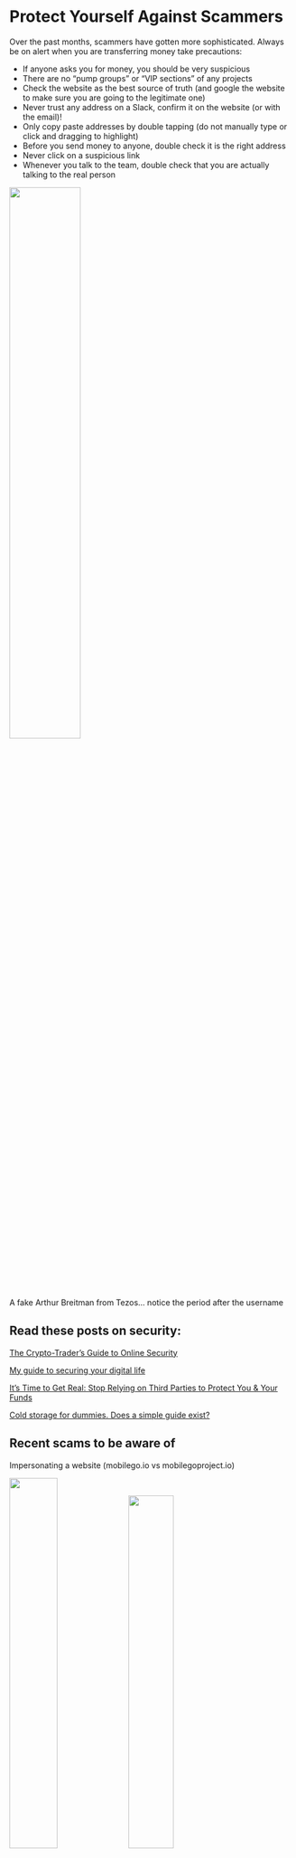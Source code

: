 # Protect Yourself Against Scammers

Over the past months, scammers have gotten more sophisticated. Always be on alert when you are transferring money take precautions:
 
* If anyone asks you for money, you should be very suspicious
* There are no “pump groups” or “VIP sections” of any projects
* Check the website as the best source of truth (and google the website to make sure you are going to the legitimate one)
* Never trust any address on a Slack, confirm it on the website (or with the email)!
* Only copy paste addresses by double tapping (do not manually type or click and dragging to highlight)
* Before you send money to anyone, double check it is the right address
* Never click on a suspicious link
* Whenever you talk to the team, double check that you are actually talking to the real person

<img src="http://imgur.com/W6QUCTW.jpg" width="50%">

A fake Arthur Breitman from Tezos… notice the period after the username

## Read these posts on security:
[The Crypto-Trader’s Guide to Online Security](https://medium.com/santiment/the-crypto-traders-guide-to-online-security-8eeffa6839ed)

[My guide to securing your digital life](https://medium.com/@pipermerriam/my-guide-to-solid-digital-security-fb76cb19c536#.hmz8imwe6)

[It’s Time to Get Real: Stop Relying on Third Parties to Protect You & Your Funds](https://www.reddit.com/r/ethereum/comments/556frk/its_time_to_get_real_stop_relying_on_third/)

[Cold storage for dummies. Does a simple guide exist?](https://www.reddit.com/r/ethereum/comments/55k8w2/cold_storage_for_dummies_does_a_simple_guide_exist/)

## Recent scams to be aware of

Impersonating a website (mobilego.io vs mobilegoproject.io)

<img src="https://i.imgur.com/vtcBake.jpg" width="41%"> <img src="https://i.imgur.com/tx2yWpn.jpg" width="40%">

Impersonating a Twitter account (AragonProject vs Araqon Project)

<img src="https://i.imgur.com/DwYRQOE.png" width="50%">

Impersonating a bot to spread a fake tokensale address

<img src="https://i.imgur.com/O8VCgJ7.png" width="50%">

Impersonating an advisor

<img src="https://i.imgur.com/CeSEjto.png" width="50%">
